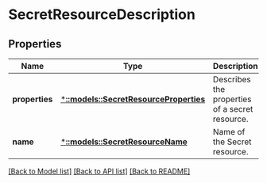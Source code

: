# SecretResourceDescription

## Properties
Name | Type | Description | Notes
------------ | ------------- | ------------- | -------------
**properties** | [***::models::SecretResourceProperties**](SecretResourceProperties.md) | Describes the properties of a secret resource. | [default to null]
**name** | [***::models::SecretResourceName**](SecretResourceName.md) | Name of the Secret resource. | [default to null]

[[Back to Model list]](../README.md#documentation-for-models) [[Back to API list]](../README.md#documentation-for-api-endpoints) [[Back to README]](../README.md)


